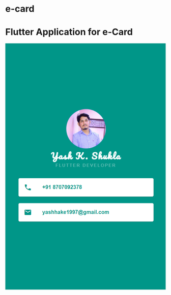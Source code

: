 # e-card
# Flutter Application for e-Card

<img src="https://github.com/yashshukla0918/e-card/blob/master/img/4.png" alt="e-card">
